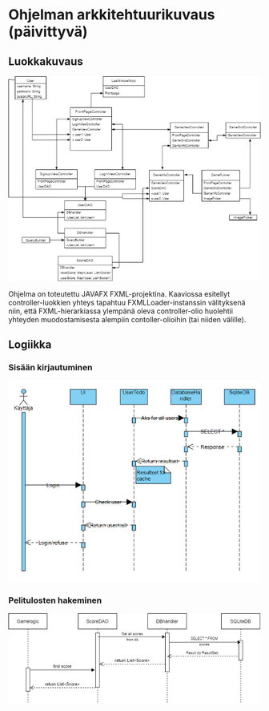 # Ohjelman arkkitehtuurikuvaus (päivittyvä)
## Luokkakuvaus
<img src="https://github.com/Vilppula/ot-harjoitustyo/blob/master/Laatikkopeli/dokumentaatio/img/ClassDiagram.png" width="800">  
  
  
Ohjelma on toteutettu JAVAFX FXML-projektina. Kaaviossa esitellyt controller-luokkien yhteys tapahtuu FXMLLoader-instanssin välityksenä niin,
että FXML-hierarkiassa ylempänä oleva controller-olio huolehtii yhteyden muodostamisesta alempiin contoller-olioihin (tai niiden välille).
## Logiikka

### Sisään kirjautuminen
<img src="https://github.com/Vilppula/ot-harjoitustyo/blob/master/Laatikkopeli/dokumentaatio/img/LoginScheme.jpg" width="700">  

### Pelitulosten hakeminen
<img src="https://github.com/Vilppula/ot-harjoitustyo/blob/master/Laatikkopeli/dokumentaatio/img/ScoreRetrieval.png" width="700"> 
